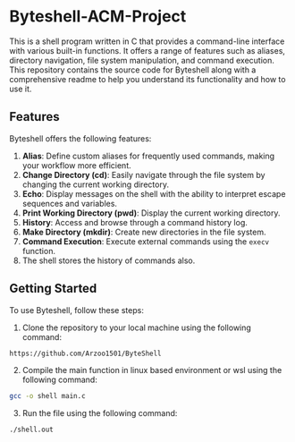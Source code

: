 # Byteshell-ACM-Project

This is a shell program written in C that provides a command-line interface with various built-in functions. It offers a range of features such as aliases, directory navigation, file system manipulation, and command execution. This repository contains the source code for Byteshell along with a comprehensive readme to help you understand its functionality and how to use it.

## Features

Byteshell offers the following features:

1. **Alias**: Define custom aliases for frequently used commands, making your workflow more efficient.
2. **Change Directory (cd)**: Easily navigate through the file system by changing the current working directory.
3. **Echo**: Display messages on the shell with the ability to interpret escape sequences and variables.
4. **Print Working Directory (pwd)**: Display the current working directory.
5. **History**: Access and browse through a command history log.
6. **Make Directory (mkdir)**: Create new directories in the file system.
7. **Command Execution**: Execute external commands using the `execv` function.
8. The shell stores the history of commands also.

## Getting Started

To use Byteshell, follow these steps:

1. Clone the repository to your local machine using the following command:

```bash
https://github.com/Arzoo1501/ByteShell
```

2. Compile the main function in linux based environment or wsl using the following command:

```bash
gcc -o shell main.c
```

3. Run the file using the following command:

```bash
./shell.out
```



